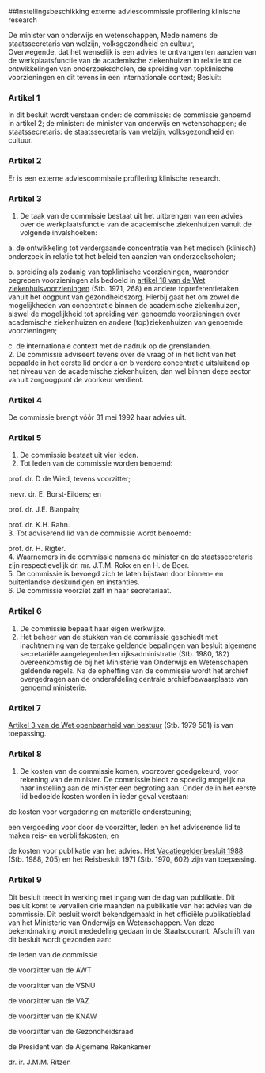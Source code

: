 <meta http-equiv='Content-Type' content='text/html; charset=utf-8' />

##Instellingsbeschikking externe adviescommissie profilering klinische research

De minister van onderwijs en wetenschappen, Mede namens de staatssecretaris van welzijn, volksgezondheid en cultuur,  
Overwegende, dat het wenselijk is een advies te ontvangen ten aanzien van de werkplaatsfunctie van de academische ziekenhuizen in relatie tot de ontwikkelingen van onderzoekscholen, de spreiding van topklinische voorzieningen en dit tevens in een internationale context;
Besluit:    

### Artikel  1  

In dit besluit wordt verstaan onder:   de commissie:  de commissie genoemd in artikel 2;    de minister:  de minister van onderwijs en wetenschappen;    de staatssecretaris:  de staatssecretaris van welzijn, volksgezondheid en cultuur.     

### Artikel  2  

Er is een externe adviescommissie profilering klinische research.  

### Artikel  3  

1.  De taak van de commissie bestaat uit het uitbrengen van een advies over de werkplaatsfunctie van de academische ziekenhuizen vanuit de volgende invalshoeken: 

a. de ontwikkeling tot verdergaande concentratie van het medisch (klinisch) onderzoek in relatie tot het beleid ten aanzien van onderzoekscholen;  

b. spreiding als zodanig van topklinische voorzieningen, waaronder begrepen voorzieningen als bedoeld in [artikel 18 van de Wet ziekenhuisvoorzieningen](../../../../../../../../wet/wet/ziekenhuisvoorzieningen/BWBR0002753/README.md) (Stb. 1971, 268) en andere topreferentietaken vanuit het oogpunt van gezondheidszorg. Hierbij gaat het om zowel de mogelijkheden van concentratie binnen de academische ziekenhuizen, alswel de mogelijkheid tot spreiding van genoemde voorzieningen over academische ziekenhuizen en andere (top)ziekenhuizen van genoemde voorzieningen;  

c. de internationale context met de nadruk op de grenslanden.     
2.  De commissie adviseert tevens over de vraag of in het licht van het bepaalde in het eerste lid onder a en b verdere concentratie uitsluitend op het niveau van de academische ziekenhuizen, dan wel binnen deze sector vanuit zorgoogpunt de voorkeur verdient.   

### Artikel  4  

De commissie brengt vóór 31 mei 1992 haar advies uit.  

### Artikel  5  

1.  De commissie bestaat uit vier leden.   
2.  Tot leden van de commissie worden benoemd: 

prof. dr. D de Wied, tevens voorzitter;  

mevr. dr. E. Borst-Eilders; en  

prof. dr. J.E. Blanpain;  

prof. dr. K.H. Rahn.     
3.  Tot adviserend lid van de commissie wordt benoemd: 

prof. dr. H. Rigter.     
4.  Waarnemers in de commissie namens de minister en de staatssecretaris zijn respectievelijk dr. mr. J.T.M. Rokx en en H. de Boer.   
5.  De commissie is bevoegd zich te laten bijstaan door binnen- en buitenlandse deskundigen en instanties.   
6.  De commissie voorziet zelf in haar secretariaat.   

### Artikel  6  

1.  De commissie bepaalt haar eigen werkwijze.   
2.  Het beheer van de stukken van de commissie geschiedt met inachtneming van de terzake geldende bepalingen van besluit algemene secretariële aangelegenheden rijksadministratie (Stb. 1980, 182) overeenkomstig de bij het Ministerie van Onderwijs en Wetenschapen geldende regels. Na de opheffing van de commissie wordt het archief overgedragen aan de onderafdeling centrale archiefbewaarplaats van genoemd ministerie.   

### Artikel  7  

[Artikel 3 van de Wet openbaarheid van bestuur](../../../../../../../../wet/wet/openbaarheid/van/bestuur/BWBR0005252/README.md) (Stb. 1979 581) is van toepassing.  

### Artikel  8  

1.  De kosten van de commissie komen, voorzover goedgekeurd, voor rekening van de minister. De commissie biedt zo spoedig mogelijk na haar instelling aan de minister een begroting aan. Onder de in het eerste lid bedoelde kosten worden in ieder geval verstaan: 

de kosten voor vergadering en materiële ondersteuning;  

een vergoeding voor door de voorzitter, leden en het adviserende lid te maken reis- en verblijfskosten; en  

de kosten voor publikatie van het advies.   Het [Vacatiegeldenbesluit 1988](../../../../../../../../AMvB/vacatiegeldenbesluit/1988/BWBR0004317/README.md) (Stb. 1988, 205) en het Reisbesluit 1971 (Stb. 1970, 602) zijn van toepassing.   

### Artikel  9  

Dit besluit treedt in werking met ingang van de dag van publikatie. Dit besluit komt te vervallen drie maanden na publikatie van het advies van de commissie. Dit besluit wordt bekendgemaakt in het officiële publikatieblad van het Ministerie van Onderwijs en Wetenschappen. Van deze bekendmaking wordt mededeling gedaan in de Staatscourant. Afschrift van dit besluit wordt gezonden aan: 

de leden van de commissie  

de voorzitter van de AWT  

de voorzitter van de VSNU  

de voorzitter van de VAZ  

de voorzitter van de KNAW  

de voorzitter van de Gezondheidsraad  

de President van de Algemene Rekenkamer    

dr. ir. J.M.M. Ritzen      
